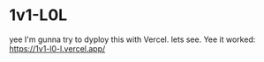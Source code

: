 # 1v1-L0L
yee
I'm gunna try to dyploy this with Vercel. lets see.
Yee it worked:
https://1v1-l0-l.vercel.app/
